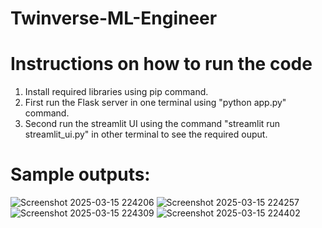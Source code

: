 # Twinverse-ML-Engineer
# Instructions on how to run the code
1. Install required libraries using pip command.
2. First run the Flask server in one terminal using "python app.py" command.
3. Second run the streamlit UI using the command "streamlit run streamlit_ui.py" in other terminal to see the required ouput.

# Sample outputs:
![Screenshot 2025-03-15 224206](https://github.com/user-attachments/assets/393efd35-6249-43e8-9b85-1c2e7566c484)
![Screenshot 2025-03-15 224257](https://github.com/user-attachments/assets/e59b7403-e41f-4766-84fc-85cba94d0ee0)
![Screenshot 2025-03-15 224309](https://github.com/user-attachments/assets/c8c917be-2801-4c88-abbc-1d8aaaf4e69e)
![Screenshot 2025-03-15 224402](https://github.com/user-attachments/assets/84429190-6bfb-41af-91d6-4dfa21992e39)



